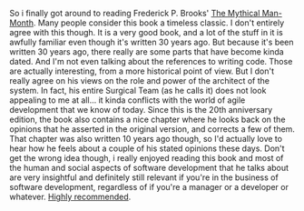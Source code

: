 So i finally got around to reading Frederick P. Brooks' <a href="http://www.amazon.com/Mythical-Man-Month-Software-Engineering-Anniversary/dp/0201835959/ref=pd_bbs_sr_1?ie=UTF8&amp;s=books&amp;qid=1203532526&amp;sr=8-1">The Mythical Man-Month</a>. Many people consider this book a timeless classic. I don't entirely agree with this though. It is a very good book, and a lot of the stuff in it is awfully familiar even though it's written 30 years ago. But because it's been written 30 years ago, there really are some parts that have become kinda dated. And I'm not even talking about the references to writing code. Those are actually interesting, from a more historical point of view. But I don't really agree on his views on the role and power of the architect of the system. In fact, his entire Surgical Team (as he calls it) does not look appealing to me at all... it kinda conflicts with the world of agile development that we know of today. Since this is the 20th anniversary edition, the book also contains a nice chapter where he looks back on the opinions that he asserted in the original version, and corrects a few of them. That chapter was also written 10 years ago though, so I'd actually love to hear how he feels about a couple of his stated opinions these days. Don't get the wrong idea though, i really enjoyed reading this book and most of the human and social aspects of software development that he talks about are very insightful and definitely still relevant if you're in the business of software development, regardless of if you're a manager or a developer or whatever. <a href="http://davybrion.com/blog/recommended-books/">Highly recommended</a>.